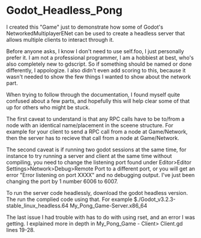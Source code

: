 # Godot_Headless_Pong

I created this "Game" just to demonstrate how some of Godot's NetworkedMultiplayerENet can be used to create a headless server that allows multiple clients to interact through it.

Before anyone asks, I know I don't need to use self.foo, I just personally prefer it. I am not a professional programmer, I am a hobbiest at best, who's also completely new to gdscript. So if something should be named or done differently, I appologize.  I also didn't even add scoring to this, because it wasn't needed to show the few things I wanted to show about the network part.

When trying to follow through the documentation, I found myself quite confused about a few parts, and hopefully this will help clear some of that up for others who might be stuck.

The first caveat to understand is that any RPC calls have to be to/from a node with an identical name/placement in the sceene structure. For example for your client to send a RPC call from a node at Game/Network, then the server has to recieve that call from a node at Game/Network.

The second caveat is if running two godot sessions at the same time, for instance to try running a server and client at the same time without compiling, you need to change the listening port found under Editor>Editor Settings>Network>Debug>Remote Port to a different port, or you will get an error "Error listening on port XXXX" and no debugging output. I've just been changing the port by 1 number 6006 to 6007.

To run the server code headlessly, download the godot headless version. The run the complied code using that. For example $./Godot_v3.2.3-stable_linux_headless.64 My_Pong_Game-Server.x86_64 


The last issue I had trouble with has to do with using rset, and an error I was getting. I explained more in depth in My_Pong_Game - Client> Client.gd lines 19-28.
